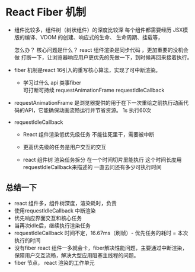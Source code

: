 # React Fiber 机制

- 组件比较多，组件树（树状组件）的深度比较深
    每个组件都需要经历 JSX模版的编译、VDOM 的创建、响应式的生命、
    生命周期、挂载等，

    怎么办？ 核心问题是什么？
    react 组件渲染是同步代码 ，更加重要的没机会做
    打断一下，让浏览器响应用户更优先的先做一下，到时候再回来接着执行。


- fiber 机制是react 16引入的重写核心算法，实现了可中断渲染。

    - 学习过什么 api 类事fiber     
        可打断可持续 
        requestAnimationFrame 
        requestIdleCallback

- requestAnimationFrame
    是浏览器提供的用于在下一次重绘之前执行动画代码的API，它能确保动画流畅运行并节省资源。
    1s 执行60次


- requestIdleCallback 
    - React 组件渲染低优先级任务 
        不能往死里干，需要被中断
    - 更高优先级的任务是用户交互的交互

    - react 组件树 渲染任务拆分
        在一个时间切片里能执行
        这个时间长度用requestIdleCallback来描述的
        一直去问还有多少可执行时间

## 总结一下
- react 组件多，组件树深度，渲染耗时，负责
- 使用requestIdleCallback 中断渲染
- 优先响应界面交互和核心任务
- 当再次idle后，继续执行渲染任务
- requestIdleCallback 时间不定，16.67ms（刷帧）- 优先任务的耗时 = 本次执行的时间
- 没有fiber react 组件一多就会卡，fiber解决性能问题，主要通过中断渲染，保障用户交互流畅，解决大型应用阻塞主线程的问题。
- fiber 节点， react 渲染的工作单元 